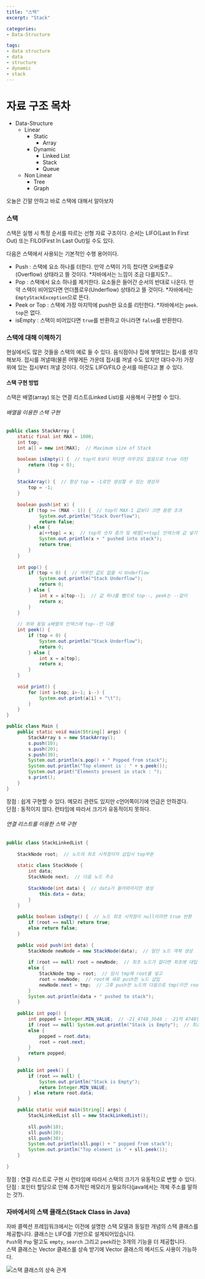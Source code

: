 ```yaml
---
title: "스택"
excerpt: "Stack"

categories:
- Data-Structure

tags:
- data structure
- data
- structure
- dynamic
- stack
---
```


# 자료 구조 목차

- Data-Structure
  - Linear
    - Static
      - Array
    - Dynamic
      - Linked List
      - Stack
      - Queue
  - Non Linear
    - Tree
    - Graph

오늘은 긴말 안하고 바로 스택에 대해서 알아보자

### 스택
스택은 실행 시 특정 순서를 따르는 선형 자료 구조이다. 순서는 LIFO(Last In First Out) 또는 FILO(First In Last Out)일 수도 있다.

다음은 스택에서 사용되는 기본적인 수행 용어이다.
- Push : 스택에 요소 하나를 더한다. 만약 스택이 가득 찼다면 오버플로우(Overflow) 상태라고 뜰 것이다. &#42;자바에서는 느낌이 조금 다를지도?...
- Pop : 스택에서 요소 하나를 제거한다. 요소들은 들어간 순서의 반대로 나온다. 만약 스택이 비어있다면 언더플로우(Underflow) 상태라고 뜰 것이다. &#42;자바에서는 `EmptyStackException`으로 뜬다.
- Peek or Top : 스택에 가장 마지막에 push한 요소를 리턴한다. &#42;자바에서는 `peek`. `top`은 없다.
- isEmpty : 스택이 비어있다면 `true`를 반환하고 아니라면 `false`를 반환한다.

### 스택에 대해 이해하기
현실에서도 많은 것들을 스택의 예로 들 수 있다. 음식점이나 집에 쌓여있는 접시를 생각해보자. 접시를 꺼낼때(물론 어떻게든 가운데 접시를 꺼낼 수도 있지만 대다수가) 가장 위에 있는 접시부터 꺼낼 것이다. 이것도 LIFO/FILO 순서를 따른다고 볼 수 있다.

#### 스택 구현 방법
스택은 배열(array) 또는 연결 리스트(Linked List)를 사용해서 구현할 수 있다.

###### 배열을 이용한 스택 구현
```java
public class StackArray {
    static final int MAX = 1000;
    int top;
    int a[] = new int[MAX];  // Maximum size of Stack

    boolean isEmpty() {  // top이 0보다 작다면 아무것도 없음으로 true 리턴
        return (top < 0);
    }
    
    StackArray() {  // 항상 top = -1로만 생성할 수 있는 생성자
        top = -1;
    }
    
    boolean push(int x) {
        if (top >= (MAX - 1)) {  // top이 MAX-1 값보다 크면 용량 초과
            System.out.println("Stack Overflow");
            return false;
        } else {
            a[++top] = x;  // top의 숫자 증가 및 배열[++top] 인덱스에 값 넣기
            System.out.println(x + " pushed into stack");
            return true;
        }
    }
    
    int pop() {
        if (top < 0) {  // 아무런 값도 없을 시 Underflow
            System.out.println("Stack Underflow");
            return 0;
        } else {
            int x = a[top--];  // 값 하나를 뺌으로 top--, peek는 --없이
            return x;
        }
    }
    
    // 위와 동일 a배열의 인덱스에 top--만 다름
    int peek() {
        if (top < 0) {
            System.out.println("Stack Underflow");
            return 0;
        } else {
            int x = a[top];
            return x;
        }
    }
    
    void print() {
        for (int i=top; i>-1; i--) {
            System.out.print(a[i] + "\t");
        }
    }
}

public class Main {
    public static void main(String[] args) {
        StackArray s = new StackArray();
        s.push(10);
        s.push(20);
        s.push(30);
        System.out.println(s.pop() + " Popped from stack");
        System.out.println("Top element is : " + s.peek());
        System.out.print("Elements present in stack : ");
        s.print();
    }
}
```
장점 : 쉽게 구현할 수 있다. 메모리 관련도 있지만 c언어쪽이기에 언급은 안하겠다.  
단점 : 동적이지 않다. 런타임에 따라서 크기가 유동적이지 못하다.

###### 연결 리스트를 이용한 스택 구현
```java
public class StackLinkedList {
    
    StackNode root;  // 노드의 최초 시작점이자 삽입시 top부분
    
    static class StackNode {
        int data;
        StackNode next;  // 다음 노드 주소
        
        StackNode(int data) {  // data가 들어와야지만 생성
            this.data = data;
        }
    }
    
    public boolean isEmpty() {  // 노드 최초 시작점이 null이라면 true 반환
        if (root == null) return true;
        else return false;
    }
    
    public void push(int data) {
        StackNode newNode = new StackNode(data);  // 일단 노드 객체 생성
        
        if (root == null) root = newNode;  // 최초 노드가 없다면 최초에 대입
        else {
            StackNode tmp = root;  // 임시 tmp에 root를 넣고
            root = newNode;  // root에 새로 push한 노드 삽입
            newNode.next = tmp;  // 그후 push한 노드의 다음으로 tmp(이전 root) 대입
        }
        System.out.println(data + " pushed to stack");
    }
    
    public int pop() {
        int popped = Integer.MIN_VALUE;  // -21_4748_3648 : -21억 4748만까지 갈 일이 있나? c언어쪽에선 뭐가 다른가?
        if (root == null) System.out.println("Stack is Empty");  // 최초 노드가 없을 시 비어있다고 출력
        else {
            popped = root.data;
            root = root.next;
        }
        return popped;
    }
    
    public int peek() {
        if (root == null) {
            System.out.println("Stack is Empty");
            return Integer.MIN_VALUE;
        } else return root.data;
    }

    public static void main(String[] args) {
        StackLinkedList sll = new StackLinkedList();
        
        sll.push(10);
        sll.push(20);
        sll.push(30);
        System.out.println(sll.pop() + " popped from stack");
        System.out.println("Top element is " + sll.peek());
    }
    
}
```
장점 : 연결 리스트로 구현 시 런타임에 따라서 스택의 크기가 유동적으로 변할 수 있다.  
단점 : 포인터 할당으로 인해 추가적인 메모리가 필요하다(java에서는 객체 주소를 말하는 것?).

### 자바에서의 스택 클래스(Stack Class in Java)
자바 콜렉션 프레임워크에서는 이전에 설명한 스택 모델과 동일한 개념의 스택 클래스를 제공합니다. 클래스는 LIFO를 기반으로 설계되어있습니다.  
`Push`와 `Pop` 말고도 `empty`, `search` 그리고 `peek`라는 3개의 기능을 더 제공합니다.  
스택 클래스는 Vector 클래스를 상속 받기에 Vector 클래스의 메서드도 사용이 가능하다.

![스택 클래스의 상속 관계](/assets/images/2022/hierarchy-of-the-Stack-class.png)
